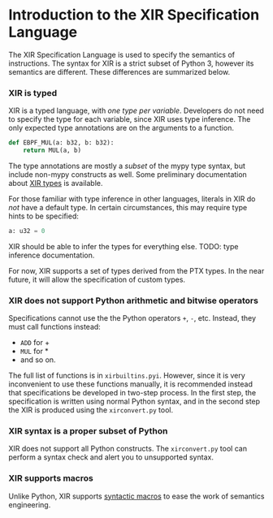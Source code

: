 # Introduction to the XIR Specification Language

The XIR Specification Language is used to specify the semantics of
instructions. The syntax for XIR is a strict subset of Python 3,
however its semantics are different. These differences are summarized
below.

### XIR is typed

XIR is a typed language, with *one type per variable*. Developers do not
need to specify the type for each variable, since XIR uses type
inference. The only expected type annotations are on the arguments
to a function.

```python
def EBPF_MUL(a: b32, b: b32):
    return MUL(a, b)
```

The type annotations are mostly a _subset_ of the mypy type
syntax, but include non-mypy constructs as well. Some preliminary documentation about [XIR types](../types) is available.

For those familiar with type inference in other languages, literals in
XIR do _not_ have a default type. In certain circumstances, this may
require type hints to be specified:

```python
a: u32 = 0
```

XIR should be able to infer the types for everything else. TODO: type inference documentation.

For now, XIR supports a set of types derived from the PTX types. In
the near future, it will allow the specification of custom types.

### XIR does not support Python arithmetic and bitwise operators

Specifications cannot use the the Python operators `+`, `-`,
etc. Instead, they must call functions instead:

  - `ADD` for +
  - `MUL` for *
  - and so on.

The full list of functions is in `xirbuiltins.pyi`. However, since it
is very inconvenient to use these functions manually, it is
recommended instead that specifications be developed in two-step
process. In the first step, the specification is written using normal
Python syntax, and in the second step the XIR is produced using the
`xirconvert.py` tool.


### XIR syntax is a proper subset of Python

XIR does not support all Python constructs. The `xirconvert.py` tool
can perform a syntax check and alert you to unsupported syntax.

### XIR supports macros

Unlike Python, XIR supports [syntactic macros](../macros) to ease the work of semantics engineering.
